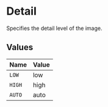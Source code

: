 # Detail

Specifies the detail level of the image.


## Values

| Name   | Value  |
| ------ | ------ |
| `LOW`  | low    |
| `HIGH` | high   |
| `AUTO` | auto   |